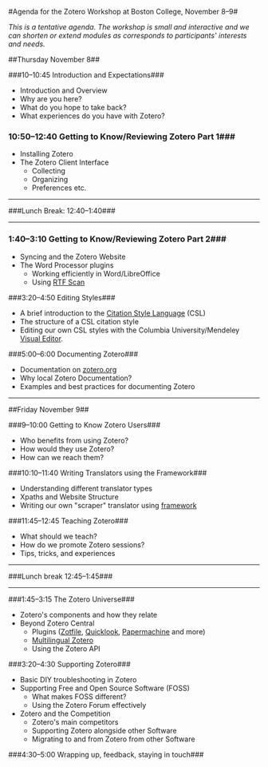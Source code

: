 
#Agenda for the Zotero Workshop at Boston College, November 8&ndash;9#

*This is a tentative agenda. The workshop is small and interactive and we can shorten or extend modules as corresponds to participants' interests and needs.* 

##Thursday November 8##

###10&ndash;10:45 Introduction and Expectations###
* Introduction and Overview
* Why are you here?
* What do you hope to take back?
* What experiences do you have with Zotero?

### 10:50&ndash;12:40 Getting to Know/Reviewing Zotero Part 1###
* Installing Zotero
* The Zotero Client Interface
	+ Collecting
	+ Organizing
	+ Preferences etc.

*** 
###Lunch Break: 12:40&ndash;1:40###
***

### 1:40&ndash;3:10 Getting to Know/Reviewing Zotero Part 2###
* Syncing and the Zotero Website
* The Word Processor plugins
	+ Working efficiently in Word/LibreOffice
	+ Using [RTF Scan](http://www.zotero.org/support/rtf_scan)


###3:20&ndash;4:50 Editing Styles###
* A brief introduction to the [Citation Style Language](http://citationstyles.org/) (CSL)
* The structure of a CSL citation style
* Editing our own CSL styles with the Columbia University/Mendeley [Visual Editor](http://steveridout.com/csl/about/).

###5:00&ndash;6:00 Documenting Zotero###
* Documentation on [zotero.org](http://http://www.zotero.org/support)
* Why local Zotero Documentation?
* Examples and best practices for documenting Zotero



***
##Friday November 9##


###9&ndash;10:00 Getting to Know Zotero Users###
* Who benefits from using Zotero?
* How would they use Zotero?
* How can we reach them?

###10:10&ndash;11:40 Writing Translators using the Framework###
* Understanding different translator types
* Xpaths and Website Structure
* Writing our own "scraper" translator using [framework](http://www.zotero.org/support/dev/translators/framework)

###11:45&ndash;12:45 Teaching Zotero###
* What should we teach?
* How do we promote Zotero sessions?
* Tips, tricks, and experiences


***
###Lunch break 12:45&ndash;1:45###
***

###1:45&ndash;3:15 The Zotero Universe###
* Zotero's components and how they relate
* Beyond Zotero Central
	+ Plugins ([Zotfile](http://www.columbia.edu/~jpl2136/zotfile.html), [Quicklook](https://addons.mozilla.org/en-US/firefox/addon/zoteroquicklook/), [Papermachine](http://chrisjr.github.com/papermachines/) and more)
	+ [Multilingual Zotero](http://citationstylist.org/)
	+ Using the Zotero API



###3:20&ndash;4:30 Supporting Zotero###
* Basic DIY troubleshooting in Zotero
* Supporting Free and Open Source Software (FOSS)
	+ What makes FOSS different?
	+ Using the Zotero Forum effectively
* Zotero and the Competition
	+ Zotero's main competitors
	+ Supporting Zotero alongside other Software
	+ Migrating to and from Zotero from other Software


###4:30&ndash;5:00 Wrapping up, feedback, staying in touch###
